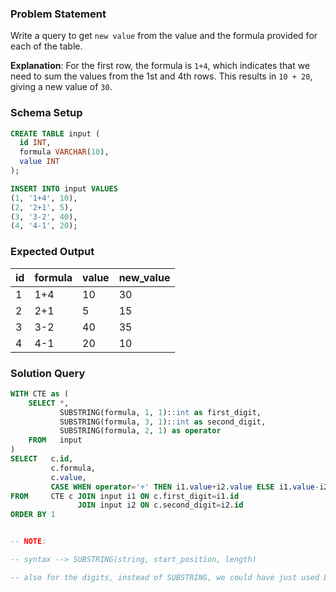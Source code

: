 ### Problem Statement

Write a query to get `new value` from the value and the formula provided for each of the table. 

**Explanation**: For the first row, the formula is `1+4`, which indicates that we need to sum the values from the 1st and 4th rows. This results in `10 + 20`, giving a new value of `30`.

### Schema Setup

```sql
CREATE TABLE input (
  id INT,
  formula VARCHAR(10),
  value INT
);

INSERT INTO input VALUES 
(1, '1+4', 10),
(2, '2+1', 5),
(3, '3-2', 40),
(4, '4-1', 20);
```


### Expected Output

id | formula | value | new_value |
--|--|--|--|
1 | 1+4 | 10 | 30 |
2 | 2+1 | 5 | 15 | 
3 | 3-2 | 40 | 35 |
4 | 4-1 | 20 | 10 |



### Solution Query

```sql
WITH CTE as (
    SELECT *,
           SUBSTRING(formula, 1, 1)::int as first_digit,
           SUBSTRING(formula, 3, 1)::int as second_digit,
           SUBSTRING(formula, 2, 1) as operator
    FROM   input
)
SELECT   c.id, 
         c.formula, 
         c.value,
         CASE WHEN operator='+' THEN i1.value+i2.value ELSE i1.value-i2.value END as new_value
FROM     CTE c JOIN input i1 ON c.first_digit=i1.id
               JOIN input i2 ON c.second_digit=i2.id
ORDER BY 1


-- NOTE: 

-- syntax --> SUBSTRING(string, start_position, length)

-- also for the digits, instead of SUBSTRING, we could have just used LEFT and RIGHT.
```
